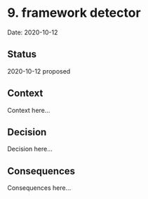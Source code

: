 # 9. framework detector

Date: 2020-10-12

## Status

2020-10-12 proposed

## Context

Context here...

## Decision

Decision here...

## Consequences

Consequences here...
